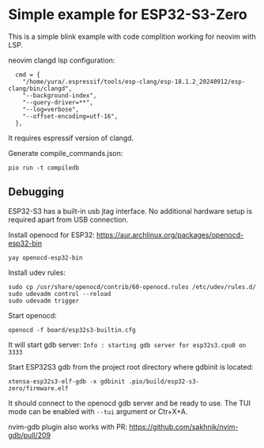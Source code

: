 # Simple example for ESP32-S3-Zero

This is a simple blink example with code complition working for neovim with LSP.

neovim clangd lsp configuration:

```
  cmd = {
    "/home/yura/.espressif/tools/esp-clang/esp-18.1.2_20240912/esp-clang/bin/clangd",
    "--background-index",
    "--query-driver=**",
    "--log=verbose",
    "--offset-encoding=utf-16",
  },
```

It requires espressif version of clangd.

Generate compile_commands.json:
```
pio run -t compiledb
```

## Debugging

ESP32-S3 has a built-in usb jtag interface. No additional hardware setup is required apart from USB connection.

Install openocd for ESP32: https://aur.archlinux.org/packages/openocd-esp32-bin
```
yay openocd-esp32-bin
```

Install udev rules:
```
sudo cp /usr/share/openocd/contrib/60-openocd.rules /etc/udev/rules.d/
sudo udevadm control --reload
sudo udevadm trigger
```

Start openocd:
```
openocd -f board/esp32s3-builtin.cfg
```

It will start gdb server: `Info : starting gdb server for esp32s3.cpu0 on 3333`

Start ESP32S3 gdb from the project root directory where gdbinit is located:
```
xtensa-esp32s3-elf-gdb -x gdbinit .pio/build/esp32-s3-zero/firmware.elf
```

It should connect to the openocd gdb server and be ready to use.
The TUI mode can be enabled with `--tui` argument or Ctr+X+A.

nvim-gdb plugin also works with PR: https://github.com/sakhnik/nvim-gdb/pull/209

